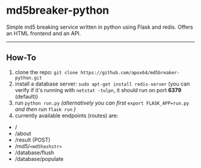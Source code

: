 # md5breaker-python
Simple md5 breaking service written in python using Flask and redis. Offers an HTML frontend and an API.

---

## How-To

1. clone the repo: `git clone https://github.com/apox64/md5breaker-python.git`
2. install a database server: `sudo apt-get install redis-server` (you can verify if it's running with `netstat -tulpn`, it should run on port **6379** (default))
3. run `python run.py` *(alternatively you can first* `export FLASK_APP=run.py` *and then run* `flask run` *)*
4. currently available endpoints (routes) are:
  * /
  * /about
  * /result (POST)
  * /md5/`<md5hashstr>`
  * /database/flush
  * /database/populate
